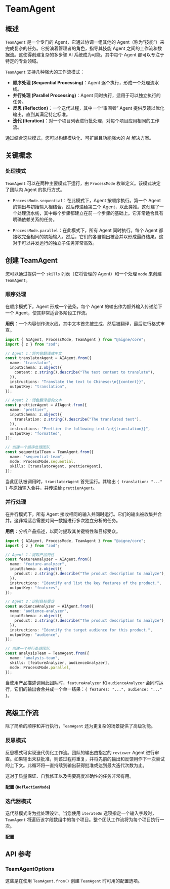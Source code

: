 # TeamAgent

## 概述

`TeamAgent` 是一个专门的 Agent，它通过协调一组其他的 Agent（称为“技能”）来完成复杂的任务。它扮演着管理者的角色，指导其技能 Agent 之间的工作流和数据流。这使得创建复杂的多步骤 AI 系统成为可能，其中每个 Agent 都可以专注于特定的专业领域。

`TeamAgent` 支持几种强大的工作流模式：

*   **顺序处理 (Sequential Processing)**：Agent 逐个执行，形成一个处理流水线。
*   **并行处理 (Parallel Processing)**：Agent 同时执行，适用于可以独立执行的任务。
*   **反思 (Reflection)**：一个迭代过程，其中一个“审阅者” Agent 提供反馈以优化输出，直到其满足特定标准。
*   **迭代 (Iteration)**：对一个项目列表进行批处理，对每个项目应用相同的工作流。

通过结合这些模式，您可以构建模块化、可扩展且功能强大的 AI 解决方案。

## 关键概念

### 处理模式

`TeamAgent` 可以在两种主要模式下运行，由 `ProcessMode` 枚举定义。该模式决定了团队内 Agent 的执行方式。

*   `ProcessMode.sequential`：在此模式下，Agent 按顺序执行。第一个 Agent 的输出与初始输入相结合，然后传递给第二个 Agent，以此类推。这创建了一个处理流水线，其中每个步骤都建立在前一个步骤的基础上。它非常适合具有明确依赖关系的任务。

*   `ProcessMode.parallel`：在此模式下，所有 Agent 同时执行。每个 Agent 都接收完全相同的初始输入。然后，它们的各自输出被合并以形成最终结果。这对于可以并发运行的独立子任务非常高效。

## 创建 TeamAgent

您可以通过提供一个 `skills` 列表（它将管理的 Agent）和一个处理 `mode` 来创建 `TeamAgent`。

### 顺序处理

在顺序模式下，Agent 形成一个链条。每个 Agent 的输出作为额外输入传递给下一个 Agent，使其非常适合多阶段工作流。

**用例**：一个内容创作流水线，其中文本首先被生成，然后被翻译，最后进行格式审查。

```typescript
import { AIAgent, ProcessMode, TeamAgent } from "@aigne/core";
import { z } from "zod";

// Agent 1：将内容翻译成中文
const translatorAgent = AIAgent.from({
  name: "translator",
  inputSchema: z.object({
    content: z.string().describe("The text content to translate"),
  }),
  instructions: "Translate the text to Chinese:\n{{content}}",
  outputKey: "translation",
});

// Agent 2：润色翻译后的文本
const prettierAgent = AIAgent.from({
  name: "prettier",
  inputSchema: z.object({
    translation: z.string().describe("The translated text"),
  }),
  instructions: "Prettier the following text:\n{{translation}}",
  outputKey: "formatted",
});

// 创建一个顺序处理团队
const sequentialTeam = TeamAgent.from({
  name: "sequential-team",
  mode: ProcessMode.sequential,
  skills: [translatorAgent, prettierAgent],
});
```

当此团队被调用时，`translatorAgent` 首先运行。其输出 `{ translation: "..." }` 与原始输入合并，并传递给 `prettierAgent`。

### 并行处理

在并行模式下，所有 Agent 接收相同的输入并同时运行。它们的输出被收集并合并。这非常适合需要对同一数据进行多次独立分析的任务。

**用例**：分析产品描述，以同时提取其关键特性和目标受众。

```typescript
import { AIAgent, ProcessMode, TeamAgent } from "@aigne/core";
import { z } from "zod";

// Agent 1：提取产品特性
const featureAnalyzer = AIAgent.from({
  name: "feature-analyzer",
  inputSchema: z.object({
    product: z.string().describe("The product description to analyze"),
  }),
  instructions: "Identify and list the key features of the product.",
  outputKey: "features",
});

// Agent 2：识别目标受众
const audienceAnalyzer = AIAgent.from({
  name: "audience-analyzer",
  inputSchema: z.object({
    product: z.string().describe("The product description to analyze"),
  }),
  instructions: "Identify the target audience for this product.",
  outputKey: "audience",
});

// 创建一个并行处理团队
const analysisTeam = TeamAgent.from({
  name: "analysis-team",
  skills: [featureAnalyzer, audienceAnalyzer],
  mode: ProcessMode.parallel,
});
```

当使用产品描述调用此团队时，`featureAnalyzer` 和 `audienceAnalyzer` 会同时运行，它们的输出会合并成一个单一结果：`{ features: "...", audience: "..." }`。

## 高级工作流

除了简单的顺序和并行执行，`TeamAgent` 还为更复杂的场景提供了高级功能。

### 反思模式

反思模式可实现迭代优化工作流。团队的输出由指定的 `reviewer` Agent 进行审查。如果输出未获批准，则该过程将重复，并将先前的输出和反馈用作下一次尝试的上下文。此循环将一直持续到输出获得批准或达到最大迭代次数为止。

这对于质量保证、自我修正以及需要高度准确性的任务非常有用。

**配置 (`ReflectionMode`)**

<x-field-group>
  <x-field data-name="reviewer" data-type="Agent" data-required="true" data-desc="负责评估团队输出的 Agent。"></x-field>
  <x-field data-name="isApproved" data-type="((output: Message) => PromiseOrValue<boolean>) | string" data-required="true" data-desc="一个函数或审阅者输出中的字段名，用于确定结果是否被批准。如果它是一个字符串，则会检查相应字段的真值。"></x-field>
  <x-field data-name="maxIterations" data-type="number" data-default="3" data-required="false" data-desc="在抛出错误前允许的最大审查周期数。"></x-field>
  <x-field data-name="returnLastOnMaxIterations" data-type="boolean" data-default="false" data-required="false" data-desc="如果为 true，则在达到最大迭代次数时返回最后生成的输出，而不是抛出错误。"></x-field>
</x-field-group>

### 迭代器模式

迭代器模式专为批处理设计。当您使用 `iterateOn` 选项指定一个输入字段时，`TeamAgent` 将遍历该字段数组中的每个项目。整个团队工作流将为每个项目执行一次。

**配置**

<x-field-group>
  <x-field data-name="iterateOn" data-type="keyof I" data-required="true" data-desc="包含要迭代的数组的输入字段的键。"></x-field>
  <x-field data-name="concurrency" data-type="number" data-default="1" data-required="false" data-desc="可并发处理的最大项目数。"></x-field>
  <x-field data-name="iterateWithPreviousOutput" data-type="boolean" data-default="false" data-required="false" data-desc="如果为 true，处理一个项目的输出将被合并回来，使其可用于数组中的后续项目。这要求并发数必须为 1。"></x-field>
</x-field-group>

## API 参考

### TeamAgentOptions

这些是在使用 `TeamAgent.from()` 创建 `TeamAgent` 时可用的配置选项。

<x-field-group>
  <x-field data-name="name" data-type="string" data-required="true" data-desc="Agent 的唯一名称。"></x-field>
  <x-field data-name="description" data-type="string" data-required="false" data-desc="对 Agent 用途的描述。"></x-field>
  <x-field data-name="skills" data-type="Agent[]" data-required="true" data-desc="构成团队的 Agent 数组。"></x-field>
  <x-field data-name="mode" data-type="ProcessMode" data-default="ProcessMode.sequential" data-required="false" data-desc="团队的处理模式，可以是 'sequential' 或 'parallel'。"></x-field>
  <x-field data-name="reflection" data-type="ReflectionMode" data-required="false" data-desc="用于启用迭代式反思工作流的配置。"></x-field>
  <x-field data-name="iterateOn" data-type="keyof I" data-required="false" data-desc="用于批处理的输入字段键。"></x-field>
  <x-field data-name="concurrency" data-type="number" data-default="1" data-required="false" data-desc="迭代器模式的并发级别。"></x-field>
  <x-field data-name="iterateWithPreviousOutput" data-type="boolean" data-default="false" data-required="false" data-desc="在批处理期间是否将一次迭代的输出送入下一次迭代。"></x-field>
  <x-field data-name="includeAllStepsOutput" data-type="boolean" data-default="false" data-required="false" data-desc="在顺序模式下，如果为 true，最终输出将包含所有中间步骤的输出，而不仅仅是最后一个步骤的输出。"></x-field>
</x-field-group>